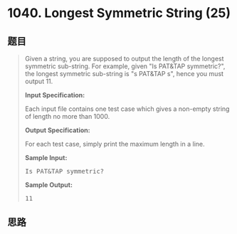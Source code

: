 <h1>1040. Longest Symmetric String (25)</h1>

## 题目

> <div id="problemContent">
> <p>Given a string, you are supposed to output the length of the longest symmetric sub-string. For example, given "Is PAT&amp;TAP symmetric?", the longest symmetric sub-string is "s PAT&amp;TAP s", hence you must output 11.</p>
> <p><b>
> Input Specification:
> </b></p>
> <p>Each input file contains one test case which gives a non-empty string of length no more than 1000.</p>
> <p><b>
> Output Specification:
> </b></p>
> <p>For each test case, simply print the maximum length in a line.</p>
> <b>Sample Input:</b><pre>
> Is PAT&amp;TAP symmetric?
> </pre>
> <b>Sample Output:</b><pre>
> 11
> </pre>
> </div>

## 思路

